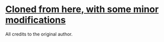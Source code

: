 # [Cloned from here, with some minor modifications](https://github.com/jstrieb/github-stats)
All credits to the original author.
